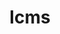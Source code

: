 ---
title: "lcms"
layout: cache
categories: [package, develop]
meta: {"compilers": ["gcc@11.1.0", "gcc@11.4.0"], "num_specs": 24, "num_specs_by_stack": {"data-vis-sdk": 14, "hep": 10, "root": 24}, "oss": ["ubuntu20.04", "ubuntu22.04"], "platforms": ["linux"], "stacks": ["data-vis-sdk", "hep", "root"], "targets": ["x86_64_v3"], "versions": ["2.16"]}
spec_details: [{"compiler": "gcc@11.1.0", "hash": "4ygnhae7fj4n6cxo36osfusvp536g6nc", "os": "ubuntu20.04", "platform": "linux", "size": "-", "stacks": ["data-vis-sdk", "root"], "target": "x86_64_v3", "variants": ["build_system=autotools"], "versions": ["2.16"]}, {"compiler": "gcc@11.1.0", "hash": "5vcl3mwa3pi3gsq76dnfaihurflpk56q", "os": "ubuntu20.04", "platform": "linux", "size": "-", "stacks": ["data-vis-sdk", "root"], "target": "x86_64_v3", "variants": ["build_system=autotools"], "versions": ["2.16"]}, {"compiler": "gcc@11.1.0", "hash": "62uxs72dsyxlzvqhf2qiq6alesxnxssc", "os": "ubuntu20.04", "platform": "linux", "size": "-", "stacks": ["data-vis-sdk", "root"], "target": "x86_64_v3", "variants": ["build_system=autotools"], "versions": ["2.16"]}, {"compiler": "gcc@11.1.0", "hash": "646fa2gw2lkuexbhc23uk6azpclgsztb", "os": "ubuntu20.04", "platform": "linux", "size": "-", "stacks": ["data-vis-sdk", "root"], "target": "x86_64_v3", "variants": ["build_system=autotools"], "versions": ["2.16"]}, {"compiler": "gcc@11.1.0", "hash": "6l7mvbcsfi4hvi5kiogviymfkx5wof32", "os": "ubuntu20.04", "platform": "linux", "size": "-", "stacks": ["data-vis-sdk", "root"], "target": "x86_64_v3", "variants": ["build_system=autotools"], "versions": ["2.16"]}, {"compiler": "gcc@11.1.0", "hash": "7pcnkyomjgqjm5l6tzmcpv6bdcp6e2v6", "os": "ubuntu20.04", "platform": "linux", "size": "-", "stacks": ["data-vis-sdk", "root"], "target": "x86_64_v3", "variants": ["build_system=autotools"], "versions": ["2.16"]}, {"compiler": "gcc@11.1.0", "hash": "abavg3u5jgtoyj7bocohcxnsckjmm6ks", "os": "ubuntu20.04", "platform": "linux", "size": "-", "stacks": ["data-vis-sdk", "root"], "target": "x86_64_v3", "variants": ["build_system=autotools"], "versions": ["2.16"]}, {"compiler": "gcc@11.4.0", "hash": "cni4thpqu4e35aqlazlm7luzc4x67aip", "os": "ubuntu22.04", "platform": "linux", "size": "-", "stacks": ["hep", "root"], "target": "x86_64_v3", "variants": ["build_system=autotools"], "versions": ["2.16"]}, {"compiler": "gcc@11.4.0", "hash": "fsilebcdd3llj2rk5pakqht6aobi2yal", "os": "ubuntu22.04", "platform": "linux", "size": "-", "stacks": ["hep", "root"], "target": "x86_64_v3", "variants": ["build_system=autotools"], "versions": ["2.16"]}, {"compiler": "gcc@11.1.0", "hash": "fv44gu6dxy2gyvrri7v466cvnlwlthf2", "os": "ubuntu20.04", "platform": "linux", "size": "-", "stacks": ["data-vis-sdk", "root"], "target": "x86_64_v3", "variants": ["build_system=autotools"], "versions": ["2.16"]}, {"compiler": "gcc@11.1.0", "hash": "gom7hg4vt2vvcba3knolmowxn223mknw", "os": "ubuntu20.04", "platform": "linux", "size": "-", "stacks": ["data-vis-sdk", "root"], "target": "x86_64_v3", "variants": ["build_system=autotools"], "versions": ["2.16"]}, {"compiler": "gcc@11.4.0", "hash": "goskb5rfsa7khen5663byg62bnygt6y3", "os": "ubuntu22.04", "platform": "linux", "size": "-", "stacks": ["hep", "root"], "target": "x86_64_v3", "variants": ["build_system=autotools"], "versions": ["2.16"]}, {"compiler": "gcc@11.1.0", "hash": "guy7fn7xslj4ozl4w6gyrbthfb6s2ttg", "os": "ubuntu20.04", "platform": "linux", "size": "-", "stacks": ["data-vis-sdk", "root"], "target": "x86_64_v3", "variants": ["build_system=autotools"], "versions": ["2.16"]}, {"compiler": "gcc@11.1.0", "hash": "hnuymkvcf72nc5yveix3xalvul66h6tk", "os": "ubuntu20.04", "platform": "linux", "size": "-", "stacks": ["data-vis-sdk", "root"], "target": "x86_64_v3", "variants": ["build_system=autotools"], "versions": ["2.16"]}, {"compiler": "gcc@11.4.0", "hash": "m3whfwbf7upvhv2qxtrfax5dhssqedkw", "os": "ubuntu22.04", "platform": "linux", "size": "-", "stacks": ["hep", "root"], "target": "x86_64_v3", "variants": ["build_system=autotools"], "versions": ["2.16"]}, {"compiler": "gcc@11.4.0", "hash": "mgzjcxp2iue472xktn5zowcrjwog4yk5", "os": "ubuntu22.04", "platform": "linux", "size": "-", "stacks": ["hep", "root"], "target": "x86_64_v3", "variants": ["build_system=autotools"], "versions": ["2.16"]}, {"compiler": "gcc@11.4.0", "hash": "mj5niijzdmx3a4enk2zq4mnmcpueypj4", "os": "ubuntu22.04", "platform": "linux", "size": "-", "stacks": ["hep", "root"], "target": "x86_64_v3", "variants": ["build_system=autotools"], "versions": ["2.16"]}, {"compiler": "gcc@11.4.0", "hash": "pgcp43udiwhzzmyerkzn4goceo46zeep", "os": "ubuntu22.04", "platform": "linux", "size": "-", "stacks": ["hep", "root"], "target": "x86_64_v3", "variants": ["build_system=autotools"], "versions": ["2.16"]}, {"compiler": "gcc@11.4.0", "hash": "rf6d5kvjkkshddb4wtvukygqnzmb7r6e", "os": "ubuntu22.04", "platform": "linux", "size": "-", "stacks": ["hep", "root"], "target": "x86_64_v3", "variants": ["build_system=autotools"], "versions": ["2.16"]}, {"compiler": "gcc@11.1.0", "hash": "tmeyj56uapkovb53tan24ygziwetmken", "os": "ubuntu20.04", "platform": "linux", "size": "-", "stacks": ["data-vis-sdk", "root"], "target": "x86_64_v3", "variants": ["build_system=autotools"], "versions": ["2.16"]}, {"compiler": "gcc@11.1.0", "hash": "ug5a6l5z2ldaajl3v7j2pdnqu2r53fji", "os": "ubuntu20.04", "platform": "linux", "size": "-", "stacks": ["data-vis-sdk", "root"], "target": "x86_64_v3", "variants": ["build_system=autotools"], "versions": ["2.16"]}, {"compiler": "gcc@11.4.0", "hash": "vurd45332n5vgpmyrlogxbavaggkikpf", "os": "ubuntu22.04", "platform": "linux", "size": "-", "stacks": ["hep", "root"], "target": "x86_64_v3", "variants": ["build_system=autotools"], "versions": ["2.16"]}, {"compiler": "gcc@11.4.0", "hash": "x3zn2bivzjjwzq7f6fq3gbxlkguheuvb", "os": "ubuntu22.04", "platform": "linux", "size": "-", "stacks": ["hep", "root"], "target": "x86_64_v3", "variants": ["build_system=autotools"], "versions": ["2.16"]}, {"compiler": "gcc@11.1.0", "hash": "znw57acs3cdeqvv6krajud277vexavsz", "os": "ubuntu20.04", "platform": "linux", "size": "-", "stacks": ["data-vis-sdk", "root"], "target": "x86_64_v3", "variants": ["build_system=autotools"], "versions": ["2.16"]}]
---